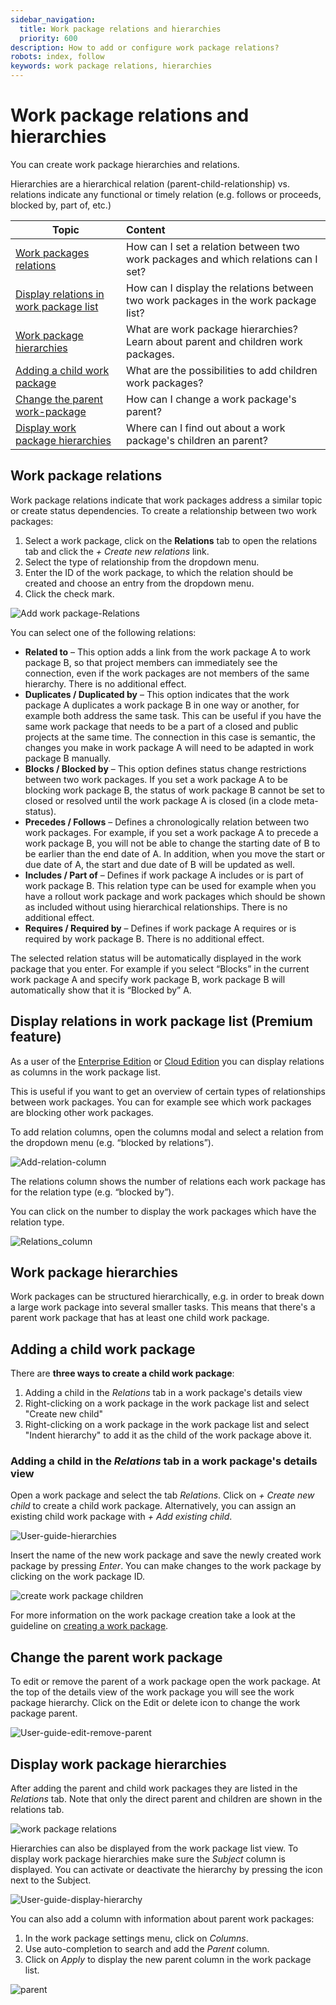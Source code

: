 ```yaml
---
sidebar_navigation:
  title: Work package relations and hierarchies
  priority: 600
description: How to add or configure work package relations?
robots: index, follow
keywords: work package relations, hierarchies
---
```


# Work package relations and hierarchies

You can create work package hierarchies and relations.

Hierarchies are a hierarchical relation (parent-child-relationship) vs. relations indicate any functional or timely relation (e.g. follows or proceeds, blocked by, part of, etc.)

| Topic                                                        | Content                                                      |
| ------------------------------------------------------------ | :----------------------------------------------------------- |
| [Work packages relations](work-package-relations)            | How can I set a relation between two work packages and which relations can I set? |
| [Display relations in work package list](#Display-relations-in-work-package-list-(Premium-feature)) | How can I display the relations between two work packages in the work package list? |
| [Work package hierarchies](#Work-package-hierarchies)        | What are work package hierarchies? Learn about parent and children work packages. |
| [Adding a child work package](#adding-a-child-work-package)  | What are the possibilities to add children work packages?    |
| [Change the parent work-package](#change-the-parent-work-package) | How can I change a work package's parent?                    |
| [Display work package hierarchies](#display-work-package-hierarchies) | Where can I find out about a work package's children an parent? |

## Work package relations

Work package relations indicate that work packages address a similar topic or create status dependencies. To create a relationship between two work packages:

1. Select a work package, click on the **Relations** tab to open the relations tab and click the *+ Create new relations* link.
2. Select the type of relationship from the dropdown menu.
3. Enter the ID of the work package, to which the relation should be created and choose an entry from the dropdown menu.
4. Click the check mark.

![Add work package-Relations](Add-Relations-1024x507@2x.png)

You can select one of the following relations:

- **Related to** – This option adds a link from the work  package A to work package B, so that project members can immediately see the connection, even if the work packages are not members of the same  hierarchy. There is no additional effect.
- **Duplicates / Duplicated by** – This option indicates  that the work package A duplicates a work package B in one way or  another, for example both address the same task. This can be useful if  you have the same work package that needs to be a part of a closed and  public projects at the same time. The connection in this case is  semantic, the changes you make in work package A will need to be adapted in work package B manually.
- **Blocks / Blocked by** – This option defines status  change restrictions between two work packages. If you set a work package A to be blocking work package B, the status of work package B cannot be set to closed or resolved until the work package A is closed (in a  clode meta-status).
- **Precedes / Follows** – Defines a chronologically  relation between two work packages.  For example, if you set a work  package A to precede a work package B, you will not be able to change  the starting date of B to be earlier than the end date of A. In  addition, when you move the start or due date of A, the start and due  date of B will be updated as well.
- **Includes / Part of** – Defines if work package A  includes or is part of work package B. This relation type can be used  for example when you have a rollout work package and work packages which should be shown as included without using hierarchical relationships.  There is no additional effect.
- **Requires / Required by** – Defines if work package A requires or is required by work package B. There is no additional effect.

The selected relation status will be automatically displayed in the  work package that you enter. For example if you select “Blocks” in the  current work package A and specify work package B, work package B will  automatically show that it is “Blocked by” A.

## Display relations in work package list (Premium feature)

As a user of the [Enterprise Edition](https://www.openproject.org/enterprise-edition/) or [Cloud Edition](https://www.openproject.org/hosting/) you can display relations as columns in the work package list.

This is useful if you want to get an overview of certain types of  relationships between work packages. You can for example see which work  packages are blocking other work packages.

To add relation columns, open the columns modal and select a relation from the dropdown menu (e.g. “blocked by relations”).

![Add-relation-column](Add-relation-column.png)

The relations column shows the number of relations each work package has for the relation type (e.g. “blocked by”).

You can click on the number to display the work packages which have the relation type.

![Relations_column](Relations_column.png)        

## Work package hierarchies

Work packages can be structured hierarchically, e.g. in order to break down a large work package into several smaller tasks. This means that there's a parent work package that has at least one child work package.

## Adding a child work package

There are **three ways to create a child work package**:

1. Adding a child in the *Relations* tab in a work package's details view
2. Right-clicking on a work package in the work package list and select "Create new child"
3. Right-clicking on a work package in the work package list and select "Indent hierarchy" to add it as the child of the work package above it.

### Adding a child in the *Relations* tab in a work package's details view

Open a work package and select the tab *Relations*. Click on *+ Create new child* to create a child work package. Alternatively, you can assign an existing child work package with *+ Add existing child*.

![User-guide-hierarchies](User-guide-hierarchies.png)

Insert the name of the new work package and save the newly created work package by pressing *Enter*. You can make changes to the work package by clicking on the work package ID.

![create work package children](image-20200129144540902.png)

For more information on the work package creation take a look at the guideline on [creating a work package](../create-work-package).

## Change the parent work package

To edit or remove the parent of a work package open the work package. At the top of the details view of the work package you will see the work package hierarchy. Click on the Edit or delete icon to change the work package parent.

![User-guide-edit-remove-parent](User-guide-edit-remove-parent.png)

## Display work package hierarchies

After adding the parent and child work packages they are listed in the *Relations* tab.
Note that only the direct parent and children are shown in the relations tab.

![work package relations](image-20200129145033802.png)

Hierarchies can also be displayed from the work package list view.
To display work package hierarchies make sure the *Subject* column is displayed. You can activate or deactivate the hierarchy by pressing the icon next to the Subject.

![User-guide-display-hierarchy](User-guide-display-hierarchy.png)

You can also add a column with information about parent work packages:

1. In the work package settings menu, click on *Columns*.
2. Use auto-completion to search and add the *Parent* column.
3. Click on *Apply* to display the new parent column in the work package list.

![parent](image-20200129145338301.png)